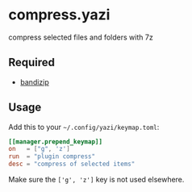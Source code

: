 # compress.yazi

compress selected files and folders with 7z


## Required

- [bandizip](https://en.bandisoft.com/bandizip/)

## Usage

Add this to your `~/.config/yazi/keymap.toml`:

```toml
[[manager.prepend_keymap]]
on   = ["g", 'z']
run  = "plugin compress"
desc = "compress of selected items"
```

Make sure the `['g', 'z']` key is not used elsewhere.
